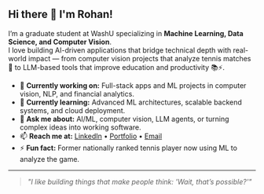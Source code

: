 ## Hi there 👋 I'm Rohan!

I’m a graduate student at WashU specializing in **Machine Learning, Data Science, and Computer Vision**.  
I love building AI-driven applications that bridge technical depth with real-world impact — from computer vision projects that analyze tennis matches 🎾 to LLM-based tools that improve education and productivity 📚⚡.

- 🔭 **Currently working on:** Full-stack apps and ML projects in computer vision, NLP, and financial analytics.
- 🌱 **Currently learning:** Advanced ML architectures, scalable backend systems, and cloud deployment.
- 💬 **Ask me about:** AI/ML, computer vision, LLM agents, or turning complex ideas into working software.
- 📫 **Reach me at:** [LinkedIn](https://www.linkedin.com/in/rohan-gupta-1130) • [Portfolio](#) • [Email](mailto:youremail@example.com)
- ⚡ **Fun fact:** Former nationally ranked tennis player now using ML to analyze the game.

---
> *"I like building things that make people think: 'Wait, that’s possible?'"*
